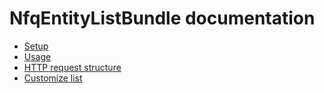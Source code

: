NfqEntityListBundle documentation
===============================

* [Setup](setup.md)
* [Usage](usage.md)
* [HTTP request structure](request_structure.md)
* [Customize list](customize.md)
